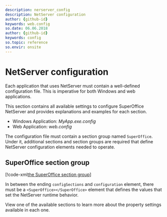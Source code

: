 ```yaml
---
description: nerserver_config      
description: NetServer configuration
author: {github-id}
keywords: web.config
so.date: 06.06.2018
author: {github-id}
keywords: config
so.topic: reference
so.envir: onsite
---
```


# NetServer configuration

Each application that uses NetServer must contain a well-defined configuration file. This is imperative for both Windows and web applications.

This section contains all available settings to configure SuperOffice NetServer and provides explanations and examples for each section.

* Windows Application: *MyApp.exe.config*
* Web Application: *web.config*

The configuration file must contain a section group named `SuperOffice`. Under it, additional sections and section groups are required that define NetServer configuration elements needed to operate.

## SuperOffice section group

[!code-xml[the SuperOffice section group](includes/section-group-superoffice.xml)]

In between the ending `configSections` and `configuration` element, there must be a `<SuperOffice></SuperOffice>` element that defines the values that set the NetServer runtime behavior.

View one of the available sections to learn more about the property settings available in each one.
